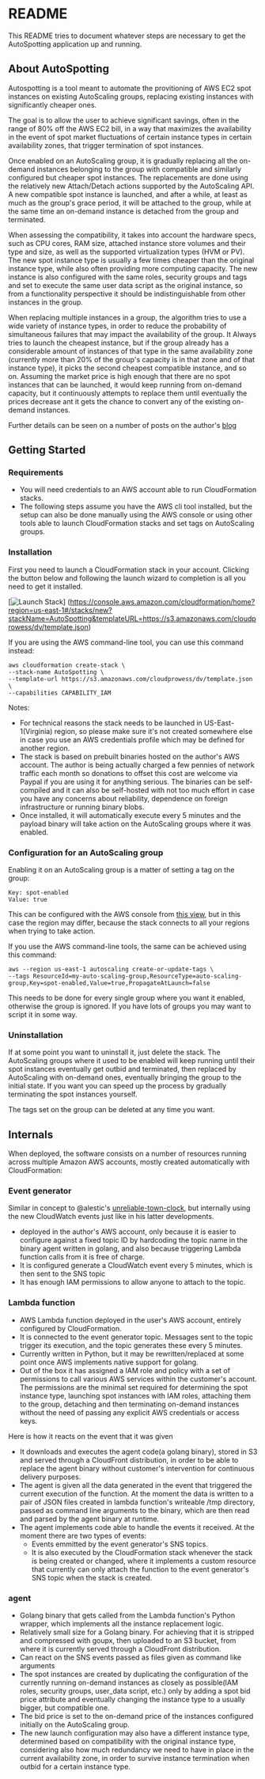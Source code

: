 # README #

This README tries to document whatever steps are necessary to get the AutoSpotting application up and running.

## About AutoSpotting ##

Autospotting is a tool meant to automate the provitioning of AWS EC2 spot instances on existing AutoScaling groups, replacing existing instances with significantly cheaper ones.

The goal is to allow the user to achieve significant savings, often in the range of 80% off the AWS EC2 bill, in a way that maximizes the availability in the event of spot market fluctuations of certain instance types in certain availability zones, that trigger termination of spot instances.

Once enabled on an AutoScaling group, it is gradually replacing all the on-demand instances belonging to the group with compatible and similarly configured but cheaper spot instances. The replacements are done using the relatively new Attach/Detach actions supported by the AutoScaling API. A new compatible spot instance is launched, and after a while, at least as much as the group's grace period, it will be attached to the group, while at the same time an on-demand instance is detached from the group and terminated.

When assessing the compatibility, it takes into account the hardware specs, such as CPU cores, RAM size, attached instance store volumes and their type and size, as well as the supported virtualization types (HVM or PV). The new spot instance type is usually a few times cheaper than the original instance type, while also often providing more computing capacity. The new instance is also configured with the same roles, security groups and tags and set to execute the same user data script as the original instance, so from a functionality perspective it should be indistinguishable from other instances in the group.

When replacing multiple instances in a group, the algorithm tries to use a wide variety of instance types, in order to reduce the probability of simultaneous failures that may impact the availability of the group. It Always tries to launch the cheapest instance, but if the group already has a considerable amount of instances of that type in the same availability zone (currently more than 20% of the group's capacity is in that zone and of that instance type), it picks the second cheapest compatible instance, and so on. Assuming the market price is high enough that there are no spot instances that can be launched, it would keep running from on-demand capacity, but it continuously attempts to replace them until eventually the prices decrease ant it gets the chance to convert any of the existing on-demand instances.

Further details can be seen on a number of posts on the author's [blog](https://mcristi.wordpress.com)

## Getting Started ##

### Requirements ###

* You will need credentials to an AWS account able to run CloudFormation stacks.
* The following steps assume you have the AWS cli tool installed, but the setup can also be done manually using the AWS console or using other tools able to launch CloudFormation stacks and set tags on AutoScaling groups.

### Installation ###

First you need to launch a CloudFormation stack in your account. Clicking the button below and following the launch wizard to completion is all you need to get it installed.

[![Launch Stack](https://s3.amazonaws.com/cloudformation-examples/cloudformation-launch-stack.png)]
(https://console.aws.amazon.com/cloudformation/home?region=us-east-1#/stacks/new?stackName=AutoSpotting&templateURL=https://s3.amazonaws.com/cloudprowess/dv/template.json)

If you are using the AWS command-line tool, you can use this command instead:

    aws cloudformation create-stack \
    --stack-name AutoSpotting \
    --template-url https://s3.amazonaws.com/cloudprowess/dv/template.json \
    --capabilities CAPABILITY_IAM

Notes: 
- For technical reasons the stack needs to be launched in US-East-1(Virginia) region, so please make sure it's not created somewhere else in case you use an AWS credentials profile which may be defined for another region.
- The stack is based on prebuilt binaries hosted on the author's AWS account. The author is being actually charged a few pennies of network traffic each month so donations to offset this cost are welcome via Paypal if you are using it for anything serious. The binaries can be self-compiled and it can also be self-hosted with not too much effort in case you have any concerns about reliability, dependence on foreign infrastructure or running binary blobs.
- Once installed, it will automatically execute every 5 minutes and the payload binary will take action on the AutoScaling groups where it was enabled.

### Configuration for an AutoScaling group ###

Enabling it on an AutoScaling group is a matter of setting a tag on the group:

    Key: spot-enabled
    Value: true

This can be configured with the AWS console from [this view](https://console.aws.amazon.com/ec2/autoscaling/home?region=us-east-1#AutoScalingGroups:view=details), but in this case the region may differ, because the stack connects to all your regions when trying to take action.

If you use the AWS command-line tools, the same can be achieved using this command:

    aws --region us-east-1 autoscaling create-or-update-tags \
    --tags ResourceId=my-auto-scaling-group,ResourceType=auto-scaling-group,Key=spot-enabled,Value=true,PropagateAtLaunch=false
    
This needs to be done for every single group where you want it enabled, otherwise the group is ignored. If you have lots of groups you may want to script it in some way.

### Uninstallation ###

If at some point you want to uninstall it, just delete the stack. The AutoScaling groups where it used to be enabled will keep running until their spot instances eventually get outbid and terminated, then replaced by AutoScaling with on-demand ones, eventually bringing the group to the initial state. If you want you can speed up the process by gradually terminating the spot instances yourself.

The tags set on the group can be deleted at any time you want.

## Internals ##

When deployed, the software consists on a number of resources running across multiple Amazon AWS accounts, mostly created automatically with CloudFormation:

### Event generator ###

Similar in concept to @alestic's [unreliable-town-clock](https://alestic.com/2015/05/aws-lambda-recurring-schedule/), but internally using the new CloudWatch events just like in his latter developments.
* deployed in the author's AWS account, only because it is easier to configure against a fixed topic ID by hardcoding the topic name in the binary agent written in golang, and also because triggering Lambda function calls from it is free of charge.
* It is configured generate a CloudWatch event every 5 minutes, which is then sent to the SNS topic
* It has enough IAM permissions to allow anyone to attach to the topic.

### Lambda function ###

* AWS Lambda function deployed in the user's AWS account, entirely configured by CloudFormation.
* It is connected to the event generator topic. Messages sent to the topic trigger its execution, and the topic generates these every 5 minutes.
* Currently written in Python, but it may be rewritten/replaced at some point once AWS implements native support for golang.
* Out of the box it has assigned a IAM role and policy with a set of permissions to call various AWS services within the customer's account. The permissions are the minimal set required for determining the spot instance type, launching spot instances with IAM roles, attaching them to the group, detaching and then terminating on-demand instances without the need of passing any explicit AWS credentials or access keys.

Here is how it reacts on the event that it was given
* It downloads and executes the agent code(a golang binary), stored in S3 and served through a CloudFront distribution, in order to be able to replace the agent binary without customer's intervention for continuous delivery purposes.
* The agent is given all the data generated in the event that triggered the current execution of the function. At the moment the data is written to a pair of JSON files created in lambda function's writeable /tmp directory, passed as command line arguments to the binary, which are then read and parsed by the agent binary at runtime.
* The agent implements code able to handle the events it received. At the moment there are two types of events:
    * Events emmitted by the event generator's SNS topics.
    * It is also executed by the CloudFormation stack whenever the stack is being created or changed, where it implements a custom resource that currently can only attach the function to the event generator's SNS topic when the stack is created.

### agent ###

* Golang binary that gets called from the Lambda function's Python wrapper, which implements all the instance replacement logic.
* Relatively small size for a Golang binary. For achieving that it is stripped and compressed with goupx, then uploaded to an S3 bucket, from where it is currently served through a CloudFront distribution.
* Can react on the SNS events passed as files given as command like arguments
* The spot instances are created by duplicating the configuration of the currently running on-demand instances as closely as possible(IAM roles, security groups, user_data script, etc.) only by adding a spot bid price attribute and eventually changing the instance type to a usually bigger, but compatible one.
* The bid price is set to the on-demand price of the instances configured initially on the AutoScaling group.
* The new launch configuration may also have a different instance type, determined based on compatibility with the original instance type, considering also how much redundancy we need to have in place in the current availability zone, in order to survive instance termination when outbid for a certain instance type.
